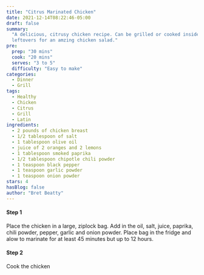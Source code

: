 ```yaml
---
title: "Citrus Marinated Chicken"
date: 2021-12-14T08:22:46-05:00
draft: false
summary:
  "A delicious, citrusy chicken recipe. Can be grilled or cooked inside. Can use the
  leftovers for an amzing chicken salad."
pre:
  prep: "30 mins"
  cook: "20 mins"
  serves: "3 to 5"
  difficulty: "Easy to make"
categories:
  - Dinner
  - Grill
tags:
  - Healthy
  - Chicken
  - Citrus
  - Grill
  - Latin
ingredients:
  - 2 pounds of chicken breast
  - 1/2 tablespoon of salt
  - 1 tablespoon olive oil
  - juice of 2 oranges and 2 lemons
  - 1 tablespoon smoked paprika
  - 1/2 tablespoon chipotle chili powder
  - 1 teaspoon black pepper
  - 1 teaspoon garlic powder
  - 1 teaspoon onion powder
stars: 4
hasBlog: false
author: "Bret Beatty"
---
```


#### Step 1

Place the chicken in a large, ziplock bag. Add in the oil, salt, juice, paprika,
chili powder, pepper, garlic and onion powder. Place bag in the fridge and alow to
marinate for at least 45 minutes but up to 12 hours.

#### Step 2

Cook the chicken
